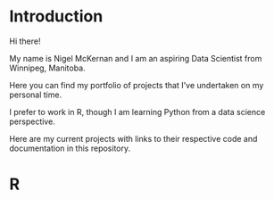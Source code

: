 # Introduction

Hi there!

My name is Nigel McKernan and I am an aspiring Data Scientist from Winnipeg, Manitoba.

Here you can find my portfolio of projects that I've undertaken on my personal time.

I prefer to work in R, though I am learning Python from  a data science perspective.

Here are my current projects with links to their respective code and documentation in this repository.

# R

